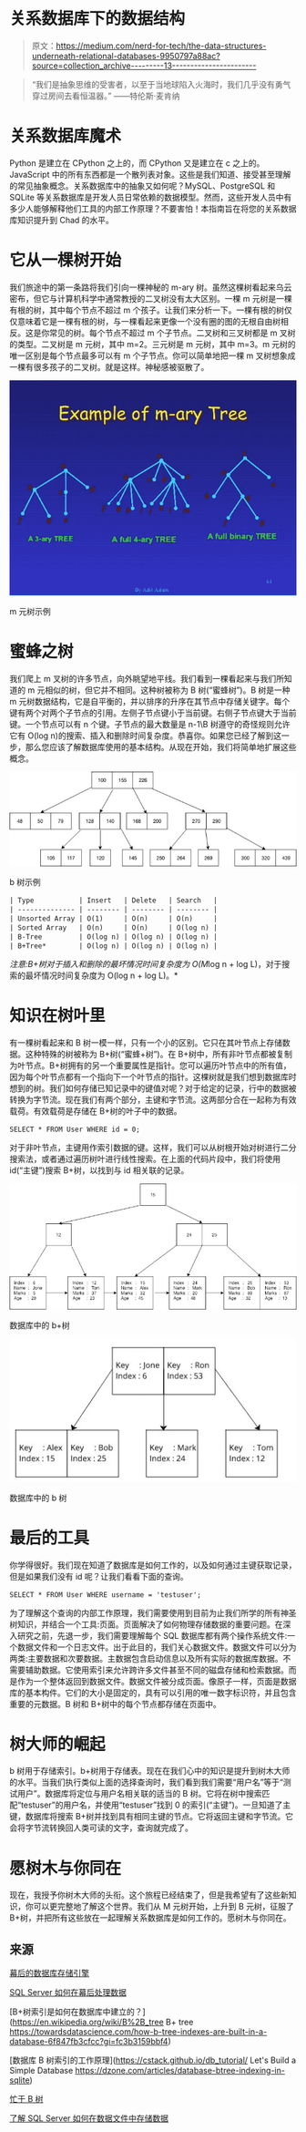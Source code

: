 # 关系数据库下的数据结构

> 原文：<https://medium.com/nerd-for-tech/the-data-structures-underneath-relational-databases-9950797a88ac?source=collection_archive---------13----------------------->

> “我们是抽象思维的受害者，以至于当地球陷入火海时，我们几乎没有勇气穿过房间去看恒温器。”
> ——特伦斯·麦肯纳

# 关系数据库魔术

Python 是建立在 CPython 之上的，而 CPython 又是建立在 c 之上的。JavaScript 中的所有东西都是一个散列表对象。这些是我们知道、接受甚至理解的常见抽象概念。关系数据库中的抽象又如何呢？MySQL、PostgreSQL 和 SQLite 等关系数据库是开发人员日常依赖的数据模型。然而，这些开发人员中有多少人能够解释他们工具的内部工作原理？不要害怕！本指南旨在将您的关系数据库知识提升到 Chad 的水平。

# 它从一棵树开始

我们旅途中的第一条路将我们引向一棵神秘的 m-ary 树。虽然这棵树看起来乌云密布，但它与计算机科学中通常教授的二叉树没有太大区别。一棵 m 元树是一棵有根的树，其中每个节点不超过 m 个孩子。让我们来分析一下。一棵有根的树仅仅意味着它是一棵有根的树，与一棵看起来更像一个没有圈的图的无根自由树相反。这是你常见的树。每个节点不超过 m 个子节点。二叉树和三叉树都是 m 叉树的类型。二叉树是 m 元树，其中 m=2。三元树是 m 元树，其中 m=3。m 元树的唯一区别是每个节点最多可以有 m 个子节点。你可以简单地把一棵 m 叉树想象成一棵有很多孩子的二叉树。就是这样。神秘感被驱散了。

![](img/3befc467bc17349e90ca632678c42ee3.png)

m 元树示例

# 蜜蜂之树

我们爬上 m 叉树的许多节点，向外眺望地平线。我们看到一棵看起来与我们所知道的 m 元相似的树，但它并不相同。这种树被称为 B 树(“蜜蜂树”)。B 树是一种 m 元树数据结构，它是自平衡的，并以排序的升序在其节点中存储关键字。每个键有两个对两个子节点的引用。左侧子节点键小于当前键。右侧子节点键大于当前键。一个节点可以有 n 个键。子节点的最大数量是 n-1\B 树遵守的奇怪规则允许它有 O(log n)的搜索、插入和删除时间复杂度。恭喜你。如果您已经了解到这一步，那么您应该了解数据库使用的基本结构。从现在开始，我们将简单地扩展这些概念。

![](img/9c8b214983ad7cba5e12131612d04aab.png)

b 树示例

```
| Type           | Insert   | Delete   | Search   |
| -------------- | -------- | -------- | -------- |
| Unsorted Array | O(1)     | O(n)     | O(n)     |
| Sorted Array   | O(n)     | O(n)     | O(log n) |
| B-Tree         | O(log n) | O(log n) | O(log n) |
| B+Tree*        | O(log n) | O(log n) | O(log n) |
```

*注意:B+树对于插入和删除的最坏情况时间复杂度为 O(M*log n + log L)，对于搜索的最坏情况时间复杂度为 O(log n + log L)。*

# 知识在树叶里

有一棵树看起来和 B 树一模一样，只有一个小的区别。它只在其叶节点上存储数据。这种特殊的树被称为 B+树(“蜜蜂+树”)。在 B+树中，所有非叶节点都被复制为叶节点。B+树拥有的另一个重要属性是指针。您可以遍历叶节点中的所有值，因为每个叶节点都有一个指向下一个叶节点的指针。这棵树就是我们想到数据库时想到的树。我们如何存储已知记录中的键值对呢？对于给定的记录，行中的数据被转换为字节流。现在我们有两个部分，主键和字节流。这两部分合在一起称为有效载荷。有效载荷是存储在 B+树的叶子中的数据。

```
SELECT * FROM User WHERE id = 0;
```

对于非叶节点，主键用作索引数据的键。这样，我们可以从树根开始对树进行二分搜索法，或者通过遍历树叶进行线性搜索。在上面的代码片段中，我们将使用 id(“主键”)搜索 B+树，以找到与 id 相关联的记录。

![](img/fcab60643387232de61646aa80937358.png)

数据库中的 b+树

![](img/36d6e6473e5d189e7e476f763fc5ee76.png)

数据库中的 b 树

# 最后的工具

你学得很好。我们现在知道了数据库是如何工作的，以及如何通过主键获取记录，但是如果我们没有 id 呢？让我们看看下面的查询。

```
SELECT * FROM User WHERE username = 'testuser';
```

为了理解这个查询的内部工作原理，我们需要使用到目前为止我们所学的所有神圣树知识，并结合一个工具:页面。页面解决了如何物理存储数据的重要问题。在深入研究之前，先退一步，我们需要理解每个 SQL 数据库都有两个操作系统文件:一个数据文件和一个日志文件。出于此目的，我们关心数据文件。数据文件可以分为两类:主要数据和次要数据。主数据包含启动信息以及所有实际的数据库数据。不需要辅助数据。它使用索引来允许跨许多文件甚至不同的磁盘存储和检索数据。而是作为一个整体返回到数据文件。数据文件被分成页面。像原子一样，页面是数据库的基本构件。它们的大小是固定的，具有可以引用的唯一数字标识符，并且包含重要的元数据。B 树和 B+树中的每个节点都存储在页面中。

# 树大师的崛起

b 树用于存储索引。b+树用于存储表。现在在我们心中的知识是提升到树木大师的水平。当我们执行类似上面的选择查询时，我们看到我们需要“用户名”等于“测试用户”。数据库将定位与用户名相关联的适当的 B 树。它将在树中搜索匹配“testuser”的用户名，并使用“testuser”找到 0 的索引(“主键”)。一旦知道了主键，数据库将搜索 B+树并找到具有相同主键的节点。它将返回主键和字节流。它会将字节流转换回人类可读的文字，查询就完成了。

# 愿树木与你同在

现在，我授予你树木大师的头衔。这个旅程已经结束了，但是我希望有了这些新知识，你可以更完整地了解这个世界。我们从 M 元树开始，上升到 B 元树，征服了 B+树，并把所有这些放在一起理解关系数据库是如何工作的。愿树木与你同在。

## 来源

[幕后的数据库存储引擎](/@shashankbaravani/database-storage-engines-under-the-hood-705418dc0e35)

[SQL Server 如何在幕后处理数据](https://hub.packtpub.com/how-sql-server-handles-data-under-the-hood/)

[B+树索引是如何在数据库中建立的？](https://en.wikipedia.org/wiki/B%2B_tree B+ tree https://towardsdatascience.com/how-b-tree-indexes-are-built-in-a-database-6f847fb3cfcc?gi=fc3b3159bbf4)

[数据库 B 树索引的工作原理](https://cstack.github.io/db_tutorial/ Let's Build a Simple Database https://dzone.com/articles/database-btree-indexing-in-sqlite)

[忙于 B 树](/basecs/busying-oneself-with-b-trees-78bbf10522e7)

[了解 SQL Server 如何在数据文件中存储数据](https://www.mssqltips.com/sqlservertip/4345/understanding-how-sql-server-stores-data-in-data-files/)